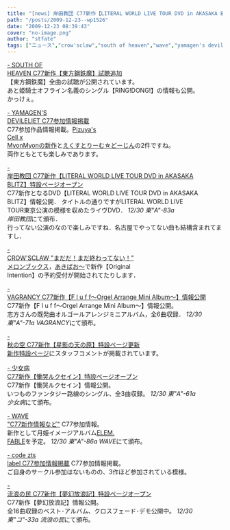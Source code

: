```yaml
---
title: "[news] 岸田教団 C77新作【LITERAL WORLD LIVE TOUR DVD in AKASAKA BLITZ】特設ページオープン"
path: "/posts/2009-12-23--wp1526"
date: "2009-12-23 08:39:43"
cover: "no-image.png"
author: "stfate"
tags: ["ニュース","crow'sclaw","south of heaven","wave","yamagen's devileliet","三澤秋","少女病","岸田教団","志方あきこ","流浪の民"]
---
```


<style type="text/css">
<!--
p {white-space: pre-wrap};
-->
</style>

<a  href="http://s-o-h.jp/products/" target="_blank">- SOUTH OF HEAVEN C77新作【東方鋼鉄魔】試聴追加</a>
【東方鋼鉄魔】全曲の試聴が公開されています。
あと姫騎士オフライン名義のシングル【RING!DONG!】の情報も公開。
かっけぇ。

<a  href="http://devileliet.gozaru.jp/" target="_blank">- YAMAGEN'S DEVILELIET C77参加情報掲載</a>
C77参加作品情報掲載。<a href="http://pm.pizuya.com/pcmm0005/">Pizuya's Cell x MyonMyonの新作</a>と<a href="http://dyinglife.sakura.ne.jp/extream/top.html">えくすとりーむ☆どーじん</a>の2件ですね。
両作ともとても楽しみであります。

<a  href="http://k-kyoudan.s61.xrea.com/c77/index.html" target="_blank">- 岸田教団 C77新作【LITERAL WORLD LIVE TOUR DVD in AKASAKA BLITZ】特設ページオープン</a>
<a href="http://k-kyoudan.s61.xrea.com/c77/index.html"><img src="http://k-kyoudan.s61.xrea.com/c77/lwltbanner400x50.jpg" alt="" /></a>
C77新作となるDVD【LITERAL WORLD LIVE TOUR DVD in AKASAKA BLITZ】情報公開．
タイトルの通りですがLITERAL WORLD LIVE TOUR東京公演の模様を収めたライヴDVD．
<em>12/30 東"A"-83a 岸田教団</em>にて頒布．
行ってない公演のなので楽しみですね．名古屋でやってない曲も結構含まれてますし．

<a  href="http://www.crowsclaw.info/2009/12/22/2350_744.php" target="_blank">- CROW'SCLAW "まだだ！まだ終わってない！"</a>
<a href="http://shop.melonbooks.co.jp/shop/sp_crows_intention.php">メロンブックス</a>，<a href="http://www.akibaoo.com/02/commodity_param/t/0/ctc/+/shc/0/cmc/2500020111949/backURL/+02+main">あきばお～</a>で新作【Original Intention】の予約受付が開始されてたりします．

<a  href="http://www.vagrancy.jp/fluff/fluff.htm" target="_blank">- VAGRANCY C77新作【F l u f f～Orgel Arrange Mini Album～】情報公開</a>
C77新作【F l u f f～Orgel Arrange Mini Album～】情報公開。
志方さんの既発曲オルゴールアレンジミニアルバム，全6曲収録．
<em>12/30 東"A"-71a VAGRANCY</em>にて頒布。

<a  href="http://anraku.nothing.sh/akisora/2009amanohara/" target="_blank">- 秋の空 C77新作【星影の天の原】特設ページ更新</a>
<a href="http://anraku.nothing.sh/akisora/2009amanohara/">新作特設ページ</a>にスタッフコメントが掲載されています。

<a  href="http://www.girldisease.com/" target="_blank">- 少女病 C77新作【慟哭ルクセイン】特設ページオープン</a>
C77新作【慟哭ルクセイン】情報公開。
いつものファンタジー路線のシングル、全3曲収録。
<em>12/30 東"A"-61a 少女病</em>にて頒布。

<a  href="http://www.circle-wave.net/" target="_blank">- WAVE "C77新作情報など"</a>
C77参加情報。
新作として月姫イメージアルバム<a href="http://www.circle-wave.net/product/elemfable/">ELEM. FABLE</a>を予定。
<em>12/30 東"A"-86a WAVE</em>にて頒布。

<a  href="http://www.codeztslabel.com/" target="_blank">- code zts label C77参加情報掲載</a>
C77参加情報掲載。
ご自身のサークル参加はないものの、3作ほど参加されている模様。

<a  href="http://www5.ocn.ne.jp/~rulotami/mugen/index.html" target="_blank">- 流浪の民 C77新作【夢幻放浪記】特設ページオープン</a>
<a href="http://www5.ocn.ne.jp/~rulotami/mugen/index.html"><img src="http://www5.ocn.ne.jp/~rulotami/mugen/image/mugen-ban01.jpg" alt="" /></a>
C77新作【夢幻放浪記】情報公開。
全16曲収録のベスト･アルバム、クロスフェード･デモ公開中。
<em>12/30 東"コ"-33a 流浪の民</em>にて頒布。